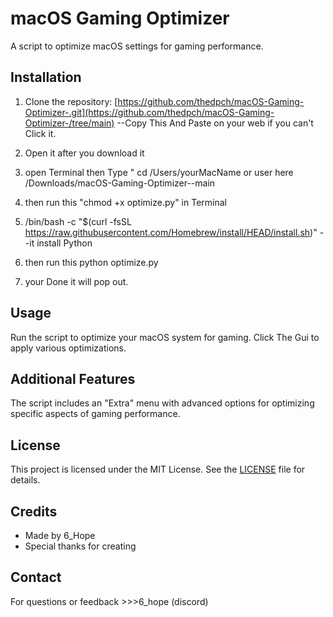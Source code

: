 # macOS Gaming Optimizer

A script to optimize macOS settings for gaming performance.

## Installation

1. Clone the repository:
[https://github.com/thedpch/macOS-Gaming-Optimizer-.git](https://github.com/thedpch/macOS-Gaming-Optimizer-/tree/main)  --Copy This And Paste on your web if you can't Click it.

2. Open it after you download it 

3. open Terminal then Type " cd /Users/yourMacName or user here /Downloads/macOS-Gaming-Optimizer--main
4. then run this "chmod +x optimize.py" in Terminal
5. /bin/bash -c "$(curl -fsSL https://raw.githubusercontent.com/Homebrew/install/HEAD/install.sh)"   --it install Python       

6. then run this python optimize.py
7. your Done it will pop out.




## Usage

Run the script to optimize your macOS system for gaming. Click The Gui to apply various optimizations.

## Additional Features

The script includes an "Extra" menu with advanced options for optimizing specific aspects of gaming performance.

## License

This project is licensed under the MIT License. See the [LICENSE](LICENSE) file for details.

## Credits

- Made by 6_Hope
- Special thanks for creating

## Contact

For questions or feedback >>>6_hope (discord)
